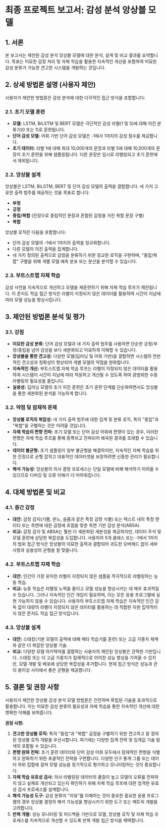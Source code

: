 # 최종 프로젝트 보고서: 감성 분석 앙상블 모델

## 1. 서론

본 보고서는 제안된 감성 분석 앙상블 모델에 대한 분석, 설계 및 비교 결과를 요약합니다. 목표는 미묘한 감정 처리 및 자체 학습을 활용한 지속적인 개선을 포함하여 미묘한 감성 분류가 가능한 견고한 시스템을 개발하는 것입니다.

## 2. 상세 방법론 설명 (사용자 제안)

사용자가 제안한 방법론은 감성 분석에 대한 다각적인 접근 방식을 포함합니다:

### 2.1. 초기 모델 훈련
*   **모델:** LSTM, BiLSTM 및 BERT 모델은 극단적인 감성 라벨(1 및 5)에 대해 이진 분류기(0 또는 1)로 훈련됩니다.
*   **단어 감성 모델:** 어휘 기반 단어 감성 모델은 -1에서 1까지의 감성 점수를 제공합니다.
*   **초기 데이터:** 라벨 1에 대해 최대 10,000개의 문장과 라벨 5에 대해 10,000개의 문장이 초기 훈련을 위해 샘플링됩니다. 다른 문장은 임시로 라벨링되고 초기 훈련에서 제외됩니다.

### 2.2. 앙상블 설계
앙상블은 LSTM, BiLSTM, BERT 및 단어 감성 모델의 출력을 결합합니다. 네 가지 고유한 출력 범주를 제공하는 것을 목표로 합니다:
*   **부정**
*   **긍정**
*   **중립/복합** (진정으로 중립적인 문장과 혼합된 감정을 가진 복합 문장 구별)
*   **복합**

앙상블 로직은 다음을 포함합니다:
*   단어 감성 모델의 -1에서 1까지의 출력을 정규화합니다.
*   다른 모델의 이진 출력을 집계합니다.
*   네 가지 정의된 출력으로 감정을 분류하기 위한 정교한 로직을 구현하며, "중립/복합" 구별을 위해 개별 모델 예측 분포 또는 분산을 분석할 수 있습니다.

### 2.3. 부트스트랩 자체 학습
감성 사전을 지속적으로 개선하고 모델을 재훈련하기 위해 자체 학습 루프가 제안됩니다. 이 준지도 학습 접근 방식은 라벨이 지정되지 않은 데이터를 활용하여 시간이 지남에 따라 모델 성능을 향상시킵니다.

## 3. 제안된 방법론 분석 및 평가

### 3.1. 강점
*   **미묘한 감성 분류:** 단어 감성 모델과 네 가지 출력 범주를 사용하면 단순한 긍정/부정/중립을 넘어 감성을 보다 세분화되고 미묘하게 이해할 수 있습니다.
*   **앙상블을 통한 견고성:** 다양한 모델(딥러닝 및 어휘 기반)을 결합하면 시스템의 전반적인 견고성과 정확성이 향상되어 개별 모델의 약점을 완화합니다.
*   **지속적인 개선:** 부트스트랩 자체 학습 루프는 라벨이 지정되지 않은 데이터를 활용하여 시스템이 시간이 지남에 따라 적응하고 개선될 수 있도록 하여 광범위한 수동 라벨링의 필요성을 줄입니다.
*   **실용성:** 딥러닝 모델의 초기 이진 훈련은 초기 훈련 단계를 단순화하면서도 앙상블을 통한 세분화된 분석을 가능하게 합니다.

### 3.2. 약점 및 잠재적 문제
*   **앙상블 로직의 복잡성:** 네 가지 출력 범주에 대한 집계 및 분류 로직, 특히 "중립"과 "복합"을 구별하는 것은 어려울 것입니다.
*   **자체 학습의 편향 전파:** 초기 모델 또는 단어 감성 어휘에 편향이 있는 경우, 이러한 편향은 자체 학습 루프를 통해 증폭되고 전파되어 왜곡된 결과를 초래할 수 있습니다.
*   **데이터 불균형:** 초기 샘플링이 일부 불균형을 해결하지만, 지속적인 자체 학습을 위한 진정으로 균형 잡히고 대표적인 데이터셋을 보장하려면 신중한 관리가 필요합니다.
*   **해석 가능성:** 앙상블의 의사 결정 프로세스는 단일 모델에 비해 해석하기 어려울 수 있으므로 디버깅 및 오류 이해가 더 어려워집니다.

## 4. 대체 방법론 및 비교

### 4.1. 중간 감정
*   **대안:** 감정 감지(기쁨, 분노, 슬픔과 같은 특정 감정 식별) 또는 텍스트 내의 특정 엔티티 또는 측면에 대한 감정에 초점을 맞춘 측면 기반 감성 분석(ABSA).
*   **비교:** 감정 감지 및 ABSA는 훨씬 더 세분화된 세분성을 제공하지만, 데이터 주석 및 모델 훈련에 상당한 복잡성을 도입합니다. 사용자의 5개 클래스 또는 -1에서 1까지의 범위 접근 방식은 앙상블의 미묘한 출력과 결합되어 과도한 오버헤드 없이 세부 사항과 실용성의 균형을 잘 맞춥니다.

### 4.2. 부트스트랩 자체 학습
*   **대안:** 인간이 가장 유익한 라벨이 지정되지 않은 샘플을 적극적으로 라벨링하는 능동 학습.
*   **비교:** 능동 학습은 라벨링 노력을 줄이고 모델 성능을 향상시키는 데 매우 효과적일 수 있습니다. 그러나 지속적인 인간 개입이 필요하며, 이는 모든 응용 프로그램에 실현 가능하지 않을 수 있습니다. 사용자의 부트스트랩 자체 학습은 지속적인 인간 감독 없이 대량의 라벨이 지정되지 않은 데이터를 활용하는 데 적합한 자원 집약적이지 않은 준지도 학습 접근 방식입니다.

### 4.3. 앙상블 설계
*   **대안:** 스태킹(기본 모델의 출력에 대해 메타 학습기를 훈련) 또는 고급 가중치 체계와 같은 더 복잡한 앙상블 기술.
*   **비교:** 다양한 모델 아키텍처를 결합하는 사용자의 제안된 앙상블은 강력한 기반입니다. 스태킹 또는 더 고급 가중치가 잠재적으로 미미한 성능 향상을 가져올 수 있지만, 모델 개발 및 배포에 상당한 복잡성을 추가합니다. 현재 접근 방식은 성능과 관리 용이성 사이에서 좋은 균형을 제공합니다.

## 5. 결론 및 권장 사항

사용자가 제안한 앙상블 감성 분석 모델 방법론은 건전하며 확립된 기술을 효과적으로 활용합니다. 이는 미묘한 감성 분류의 필요성과 자체 학습을 통한 지속적인 개선에 대한 명확한 이해를 보여줍니다.

**권장 사항:**
1.  **견고한 앙상블 로직:** 특히 "중립"과 "복합" 감정을 구별하기 위한 견고하고 잘 정의된 앙상블 로직 개발을 우선시합니다. 여기에는 다양한 집계 전략 및 임계값 기술 탐색이 포함될 수 있습니다.
2.  **편향 완화 전략:** 초기 훈련 데이터와 단어 감성 어휘 모두에서 잠재적인 편향을 식별하고 완화하기 위한 포괄적인 전략을 구현합니다. 다양한 인구 통계 그룹 또는 데이터 하위 집합에 걸쳐 모델 성능을 정기적으로 평가하고 모니터링하는 것이 중요합니다.
3.  **자체 학습 유효성 검사:** 의사 라벨링된 데이터의 품질이 높고 모델이 오류를 전파하지 않고 실제로 개선되고 있는지 확인하기 위해 자체 학습 루프에 대한 엄격한 유효성 검사 프로세스를 설계합니다.
4.  **해석 가능성 도구:** 감성 분류의 "이유"를 이해하는 것이 중요한 중요한 응용 프로그램의 경우 앙상블 결정의 해석 가능성을 향상시키기 위한 도구 또는 메트릭 개발을 고려합니다.
5.  **반복 개발:** 성능 모니터링 및 피드백을 기반으로 모델, 앙상블 로직 및 자체 학습 프로세스를 지속적으로 개선할 수 있도록 반복 개발 접근 방식을 채택합니다.